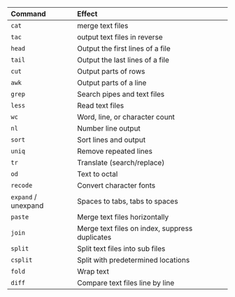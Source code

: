 | Command | Effect |
| :------ | :----- |
| `cat` | merge text files |
| `tac` | output text files in reverse |
| `head` | Output the first lines of a file |
| `tail` | Output the last lines of a file |
| `cut` | Output parts of rows |
| `awk` | Output parts of a line |
| `grep` | Search pipes and text files |
| `less` | Read text files |
| `wc` | Word, line, or character count |
| `nl` | Number line output |
| `sort` | Sort lines and output |
| `uniq` | Remove repeated lines |
| `tr` | Translate (search/replace) |
| `od` | Text to octal |
| `recode` | Convert character fonts |
| `expand` / unexpand | Spaces to tabs, tabs to spaces |
| `paste` | Merge text files horizontally |
| `join` | Merge text files on index, suppress duplicates |
| `split` | Split text files into sub files |
| `csplit` | Split with predetermined locations |
| `fold` | Wrap text |
| `diff` | Compare text files line by line |
